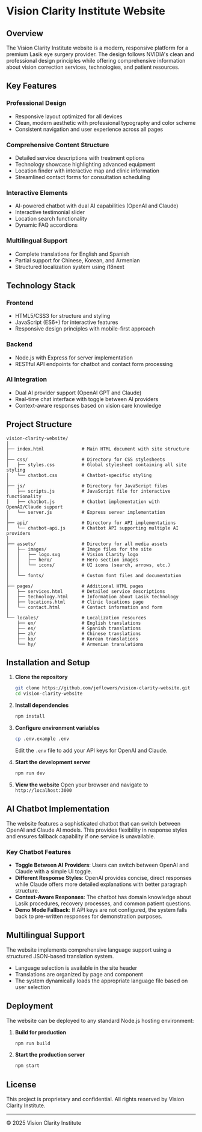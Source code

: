 # Vision Clarity Institute Website

## Overview

The Vision Clarity Institute website is a modern, responsive platform for a premium Lasik eye surgery provider. The design follows NVIDIA's clean and professional design principles while offering comprehensive information about vision correction services, technologies, and patient resources.

## Key Features

### Professional Design
- Responsive layout optimized for all devices
- Clean, modern aesthetic with professional typography and color scheme
- Consistent navigation and user experience across all pages

### Comprehensive Content Structure
- Detailed service descriptions with treatment options
- Technology showcase highlighting advanced equipment
- Location finder with interactive map and clinic information
- Streamlined contact forms for consultation scheduling

### Interactive Elements
- AI-powered chatbot with dual AI capabilities (OpenAI and Claude)
- Interactive testimonial slider
- Location search functionality
- Dynamic FAQ accordions

### Multilingual Support
- Complete translations for English and Spanish
- Partial support for Chinese, Korean, and Armenian
- Structured localization system using i18next

## Technology Stack

### Frontend
- HTML5/CSS3 for structure and styling
- JavaScript (ES6+) for interactive features
- Responsive design principles with mobile-first approach

### Backend
- Node.js with Express for server implementation
- RESTful API endpoints for chatbot and contact form processing

### AI Integration
- Dual AI provider support (OpenAI GPT and Claude)
- Real-time chat interface with toggle between AI providers
- Context-aware responses based on vision care knowledge

## Project Structure

```
vision-clarity-website/
│
├── index.html              # Main HTML document with site structure
│
├── css/                    # Directory for CSS stylesheets
│   ├── styles.css          # Global stylesheet containing all site styling
│   └── chatbot.css         # Chatbot-specific styling
│
├── js/                     # Directory for JavaScript files
│   ├── scripts.js          # JavaScript file for interactive functionality
│   ├── chatbot.js          # Chatbot implementation with OpenAI/Claude support
│   └── server.js           # Express server implementation
│
├── api/                    # Directory for API implementations
│   └── chatbot-api.js      # Chatbot API supporting multiple AI providers
│
├── assets/                 # Directory for all media assets
│   ├── images/             # Image files for the site
│   │   ├── logo.svg        # Vision Clarity logo
│   │   ├── hero/           # Hero section images
│   │   └── icons/          # UI icons (search, arrows, etc.)
│   │
│   └── fonts/              # Custom font files and documentation
│
├── pages/                  # Additional HTML pages
│   ├── services.html       # Detailed service descriptions
│   ├── technology.html     # Information about Lasik technology
│   ├── locations.html      # Clinic locations page
│   └── contact.html        # Contact information and form
│
└── locales/                # Localization resources
    ├── en/                 # English translations
    ├── es/                 # Spanish translations
    ├── zh/                 # Chinese translations
    ├── ko/                 # Korean translations
    └── hy/                 # Armenian translations
```

## Installation and Setup

1. **Clone the repository**
   ```bash
   git clone https://github.com/jeflowers/vision-clarity-website.git
   cd vision-clarity-website
   ```

2. **Install dependencies**
   ```bash
   npm install
   ```

3. **Configure environment variables**
   ```bash
   cp .env.example .env
   ```
   Edit the `.env` file to add your API keys for OpenAI and Claude.

4. **Start the development server**
   ```bash
   npm run dev
   ```

5. **View the website**
   Open your browser and navigate to `http://localhost:3000`

## AI Chatbot Implementation

The website features a sophisticated chatbot that can switch between OpenAI and Claude AI models. This provides flexibility in response styles and ensures fallback capability if one service is unavailable.

### Key Chatbot Features

- **Toggle Between AI Providers**: Users can switch between OpenAI and Claude with a simple UI toggle.
- **Different Response Styles**: OpenAI provides concise, direct responses while Claude offers more detailed explanations with better paragraph structure.
- **Context-Aware Responses**: The chatbot has domain knowledge about Lasik procedures, recovery processes, and common patient questions.
- **Demo Mode Fallback**: If API keys are not configured, the system falls back to pre-written responses for demonstration purposes.

## Multilingual Support

The website implements comprehensive language support using a structured JSON-based translation system.

- Language selection is available in the site header
- Translations are organized by page and component
- The system dynamically loads the appropriate language file based on user selection

## Deployment

The website can be deployed to any standard Node.js hosting environment:

1. **Build for production**
   ```bash
   npm run build
   ```

2. **Start the production server**
   ```bash
   npm start
   ```

## License

This project is proprietary and confidential. All rights reserved by Vision Clarity Institute.

---

© 2025 Vision Clarity Institute